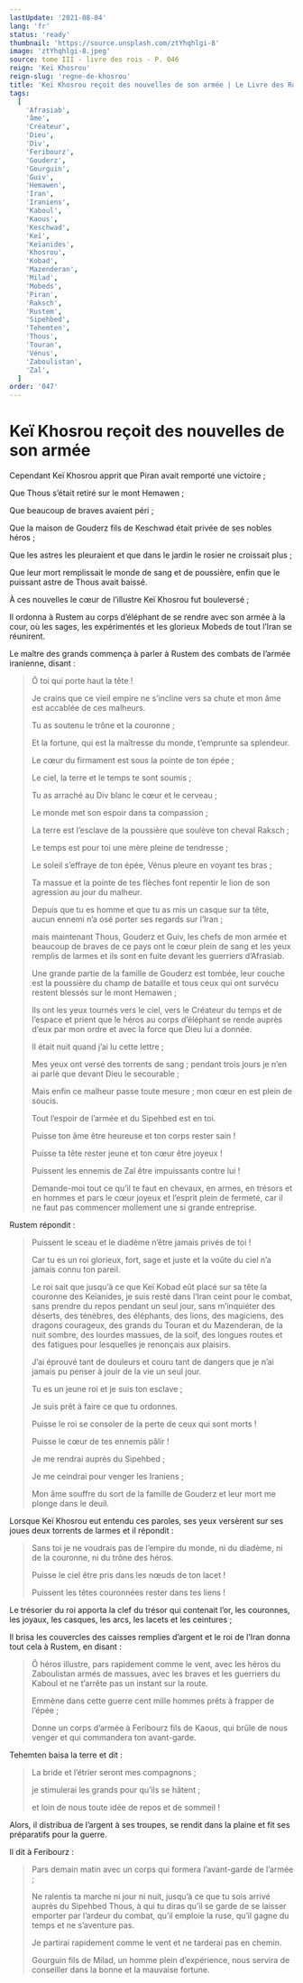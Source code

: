 ```yaml
---
lastUpdate: '2021-08-04'
lang: 'fr'
status: 'ready'
thumbnail: 'https://source.unsplash.com/ztYhqhlgi-8'
image: 'ztYhqhlgi-8.jpeg'
source: tome III - livre des rois - P. 046
reign: 'Keï Khosrou'
reign-slug: 'regne-de-khosrou'
title: 'Keï Khosrou reçoit des nouvelles de son armée | Le Livre des Rois | Shâhnâmeh'
tags:
  [
    'Afrasiab',
    'âme',
    'Créateur',
    'Dieu',
    'Div',
    'Feribourz',
    'Gouderz',
    'Gourguin',
    'Guiv',
    'Hemawen',
    'Iran',
    'Iraniens',
    'Kaboul',
    'Kaous',
    'Keschwad',
    'Keï',
    'Keïanides',
    'Khosrou',
    'Kobad',
    'Mazenderan',
    'Milad',
    'Mobeds',
    'Piran',
    'Raksch',
    'Rustem',
    'Sipehbed',
    'Tehemten',
    'Thous',
    'Touran',
    'Vénus',
    'Zaboulistan',
    'Zal',
  ]
order: '047'
---
```


<!-- LTeX: language=fr -->

# Keï Khosrou reçoit des nouvelles de son armée

Cependant Keï Khosrou apprit que Piran avait remporté une victoire ;

Que Thous s’était retiré sur le mont Hemawen ;

Que beaucoup de braves avaient péri ;

Que la maison de Gouderz fils de Keschwad était privée de ses nobles héros ;

Que les astres les pleuraient et que dans le jardin le rosier ne croissait plus ;

Que leur mort remplissait le monde de sang et de poussière, enfin que le puissant astre de Thous avait baissé.

À ces nouvelles le cœur de l’illustre Keï Khosrou fut bouleversé ;

Il ordonna à Rustem au corps d’éléphant de se rendre avec son armée à la cour, où les sages, les expérimentés et les glorieux Mobeds de tout l’Iran se réunirent.

Le maître des grands commença à parler à Rustem des combats de l’armée iranienne, disant :

> Ô toi qui porte haut la tête !
>
> Je crains que ce vieil empire ne s’incline vers sa chute et mon âme est accablée de ces malheurs.
>
> Tu as soutenu le trône et la couronne ;
>
> Et la fortune, qui est la maîtresse du monde, t’emprunte sa splendeur.
>
> Le cœur du firmament est sous la pointe de ton épée ;
>
> Le ciel, la terre et le temps te sont soumis ;
>
> Tu as arraché au Div blanc le cœur et le cerveau ;
>
> Le monde met son espoir dans ta compassion ;
>
> La terre est l’esclave de la poussière que soulève ton cheval Raksch ;
>
> Le temps est pour toi une mère pleine de tendresse ;
>
> Le soleil s’effraye de ton épée, Vénus pleure en voyant tes bras ;
>
> Ta massue et la pointe de tes flèches font repentir le lion de son agression au jour du malheur.
>
> Depuis que tu es homme et que tu as mis un casque sur ta tête, aucun ennemi n’a osé porter ses regards sur l’Iran ;
>
> mais maintenant Thous, Gouderz et Guiv, les chefs de mon armée et beaucoup de braves de ce pays ont le cœur plein de sang et les yeux remplis de larmes et ils sont en fuite devant les guerriers d’Afrasiab.
>
> Une grande partie de la famille de Gouderz est tombée, leur couche est la poussière du champ de bataille et tous ceux qui ont survécu restent blessés sur le mont Hemawen ;
>
> Ils ont les yeux tournés vers le ciel, vers le Créateur du temps et de l’espace et prient que le héros au corps d’éléphant se rende auprès d’eux par mon ordre et avec la force que Dieu lui a donnée.
>
> Il était nuit quand j’ai lu cette lettre ;
>
> Mes yeux ont versé des torrents de sang ; pendant trois jours je n’en ai parlé que devant Dieu le secourable ;
>
> Mais enfin ce malheur passe toute mesure ; mon cœur en est plein de soucis.
>
> Tout l’espoir de l’armée et du Sipehbed est en toi.
>
> Puisse ton âme être heureuse et ton corps rester sain !
>
> Puisse ta tête rester jeune et ton cœur être joyeux !
>
> Puissent les ennemis de Zal être impuissants contre lui !
>
> Demande-moi tout ce qu’il te faut en chevaux, en armes, en trésors et en hommes et pars le cœur joyeux et l’esprit plein de fermeté, car il ne faut pas commencer mollement une si grande entreprise.

Rustem répondit :

> Puissent le sceau et le diadème n’être jamais privés de toi !
>
> Car tu es un roi glorieux, fort, sage et juste et la voûte du ciel n’a jamais connu ton pareil.
>
> Le roi sait que jusqu’à ce que Keï Kobad eût placé sur sa tête la couronne des Keïanides, je suis resté dans l’Iran ceint pour le combat, sans prendre du repos pendant un seul jour, sans m’inquiéter des déserts, des ténèbres, des éléphants, des lions, des magiciens, des dragons courageux, des grands du Touran et du Mazenderan, de la nuit sombre, des lourdes massues, de la soif, des longues routes et des fatigues pour lesquelles je renonçais aux plaisirs.
>
> J’ai éprouvé tant de douleurs et couru tant de dangers que je n’ai jamais pu penser à jouir de la vie un seul jour.
>
> Tu es un jeune roi et je suis ton esclave ;
>
> Je suis prêt à faire ce que tu ordonnes.
>
> Puisse le roi se consoler de la perte de ceux qui sont morts !
>
> Puisse le cœur de tes ennemis pâlir !
>
> Je me rendrai auprès du Sipehbed ;
>
> Je me ceindrai pour venger les Iraniens ;
>
> Mon âme souffre du sort de la famille de Gouderz et leur mort me plonge dans le deuil.

Lorsque Keï Khosrou eut entendu ces paroles, ses yeux versèrent sur ses joues deux torrents de larmes et il répondit :

> Sans toi je ne voudrais pas de l’empire du monde, ni du diadème, ni de la couronne, ni du trône des héros.
>
> Puisse le ciel être pris dans les nœuds de ton lacet !
>
> Puissent les têtes couronnées rester dans tes liens !

Le trésorier du roi apporta la clef du trésor qui contenait l’or, les couronnes, les joyaux, les casques, les arcs, les lacets et les ceintures ;

Il brisa les couvercles des caisses remplies d’argent et le roi de l’Iran donna tout cela à Rustem, en disant :

> Ô héros illustre, pars rapidement comme le vent, avec les héros du Zaboulistan armés de massues, avec les braves et les guerriers du Kaboul et ne t’arrête pas un instant sur la route.
>
> Emmène dans cette guerre cent mille hommes prêts à frapper de l’épée ;
>
> Donne un corps d’armée à Feribourz fils de Kaous, qui brûle de nous venger et qui commandera ton avant-garde.

Tehemten baisa la terre et dit :

> La bride et l’étrier seront mes compagnons ;
>
> je stimulerai les grands pour qu’ils se hâtent ;
>
> et loin de nous toute idée de repos et de sommeil !

Alors, il distribua de l’argent à ses troupes, se rendit dans la plaine et fit ses préparatifs pour la guerre.

Il dit à Feribourz :

> Pars demain matin avec un corps qui formera l’avant-garde de l’armée ;
>
> Ne ralentis ta marche ni jour ni nuit, jusqu’à ce que tu sois arrivé auprès du Sipehbed Thous, à qui tu diras qu’il se garde de se laisser emporter par l’ardeur du combat, qu’il emploie la ruse, qu’il gagne du temps et ne s’aventure pas.
>
> Je partirai rapidement comme le vent et ne tarderai pas en chemin.
>
> Gourguin fils de Milad, un homme plein d’expérience, nous servira de conseiller dans la bonne et la mauvaise fortune.
